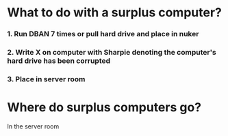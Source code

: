 # What to do with a surplus computer?

### 1. Run DBAN 7 times or pull hard drive and place in nuker

### 2. Write X on computer with Sharpie denoting the computer's hard drive has been corrupted

### 3. Place in server room

# Where do surplus computers go?

In the server room
